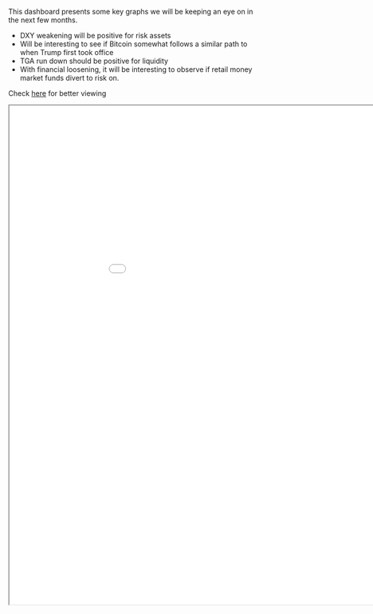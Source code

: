 
This dashboard presents some key graphs we will be keeping an eye on in the next few months.

- DXY weakening will be positive for risk assets
- Will be interesting to see if Bitcoin somewhat follows a similar path to when Trump first took office
- TGA run down should be positive for liquidity
- With financial loosening, it will be interesting to observe if retail money market funds divert to risk on.

Check [here](https://rpubs.com/AOMA/1260946) for better viewing

<iframe src="//rstudio-pubs-static.s3.amazonaws.com/1260946_18e73084f2f64590824f9d5fb2580f00.html" width="1000" height="1000"></iframe>


